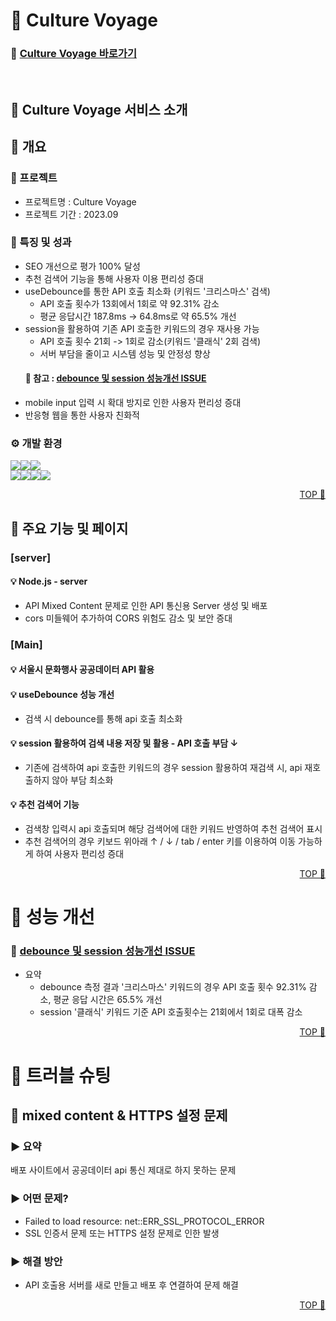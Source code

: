 # <span id="top">🎡 Culture Voyage</span>

### 🔗 [Culture Voyage 바로가기](https://culture-voyage.vercel.app/)

<br/>

## 📢 Culture Voyage 서비스 소개

## 📖 개요

### 🎈 프로젝트

- 프로젝트명 : Culture Voyage
- 프로젝트 기간 : 2023.09

### 🐣 특징 및 성과
- SEO 개선으로 평가 100% 달성
- 추천 검색어 기능을 통해 사용자 이용 편리성 증대
- useDebounce를 통한 API 호출 최소화 (키워드 '크리스마스' 검색)
  - API 호출 횟수가 13회에서 1회로 약 92.31% 감소
  - 평균 응답시간 187.8ms -> 64.8ms로 약 65.5% 개선
- session을 활용하여 기존 API 호출한 키워드의 경우 재사용 가능
  - API 호출 횟수 21회 -> 1회로 감소(키워드 '클래식' 2회 검색)
  - 서버 부담을 줄이고 시스템 성능 및 안정성 향상 <br/>
  #### 🐤 참고 : [debounce 및 session 성능개선 ISSUE](https://github.com/haileyham/CultureVoyage/issues/1)
- mobile input 입력 시 확대 방지로 인한 사용자 편리성 증대
- 반응형 웹을 통한 사용자 친화적

### ⚙ 개발 환경

  <img src="https://img.shields.io/badge/React-61DAFB?style=for-the-badge&logo=react&logoColor=white"/><img src="https://img.shields.io/badge/Node.js-5FA04E?style=for-the-badge&logo=nodedotjs&logoColor=white"><img src="https://img.shields.io/badge/Scss-CC6699?style=for-the-badge&logo=Sass&logoColor=white"> <br/><img src="https://img.shields.io/badge/github-181717?style=for-the-badge&logo=github&logoColor=white"><img src="https://img.shields.io/badge/git-F05032?style=for-the-badge&logo=git&logoColor=white"><img src="https://img.shields.io/badge/figma-f76c62?style=for-the-badge&logo=figma&logoColor=white"><img src="https://img.shields.io/badge/notion-000000?style=for-the-badge&logo=notion&logoColor=white">


<p align="right"><a href="#top">TOP 🔼</a></p>

## 📖 주요 기능 및 페이지

### [server]
#### 💡 Node.js - server
- API Mixed Content 문제로 인한 API 통신용 Server 생성 및 배포
- cors 미들웨어 추가하여 CORS 위험도 감소 및 보안 증대

### [Main]
#### 💡 서울시 문화행사 공공데이터 API 활용
#### 💡 useDebounce 성능 개선
- 검색 시 debounce를 통해 api 호출 최소화
#### 💡 session 활용하여 검색 내용 저장 및 활용 - API 호출 부담 ↓
- 기존에 검색하여 api 호출한 키워드의 경우 session 활용하여 재검색 시, api 재호출하지 않아 부담 최소화
#### 💡 추천 검색어 기능
- 검색창 입력시 api 호출되며 해당 검색어에 대한 키워드 반영하여 추천 검색어 표시
- 추천 검색어의 경우 키보드 위아래 ↑ / ↓ / tab / enter 키를 이용하여 이동 가능하게 하여 사용자 편리성 증대

<p align="right"><a href="#top">TOP 🔼</a></p>

# 🐤 성능 개선
### 🐤 [debounce 및 session 성능개선 ISSUE](https://github.com/haileyham/CultureVoyage/issues/1)
- 요약
  - debounce 측정 결과 '크리스마스' 키워드의 경우 API 호출 횟수 92.31% 감소, 평균 응답 시간은 65.5% 개선 <br/>
  - session '클래식' 키워드 기준 API 호출횟수는 21회에서 1회로 대폭 감소

<p align="right"><a href="#top">TOP 🔼</a></p>

# 🎃 트러블 슈팅
## 🎃 mixed content & HTTPS 설정 문제
### ▶ 요약
배포 사이트에서 공공데이터 api 통신 제대로 하지 못하는 문제
### ▶ 어떤 문제?
- Failed to load resource: net::ERR_SSL_PROTOCOL_ERROR
- SSL 인증서 문제 또는 HTTPS 설정 문제로 인한 발생
### ▶ 해결 방안
- API 호출용 서버를 새로 만들고 배포 후 연결하여 문제 해결

<p align="right"><a href="#top">TOP 🔼</a></p>
<br/>

<!-- # 🎪 기능 시현
<p align="right"><a href="#top">TOP 🔼</a></p> -->
